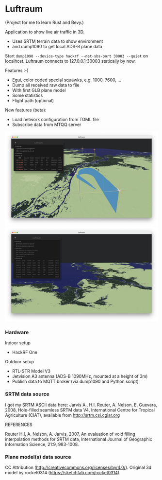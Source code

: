 # Luftraum
(Project for me to learn Rust and Bevy.)

Application to show live air traffic in 3D.
* Uses SRTM terrain data to show environment
* and dump1090 to get local ADS-B plane data
 
Start `dump1090 --device-type hackrf --net-sbs-port 30003 --quiet` on localhost.
Luftraum connects to 127.0.0.1:30003 statically by now.

Features :-)
* Egui, color coded special squawks, e.g. 1000, 7600, ...
* Dump all received raw data to file
* With first GLB plane model
* Some statistics
* Flight path (optional)

New features (beta):
* Load network configuration from TOML file
* Subscribe data from MTQQ server

![Luftraum](https://github.com/void4main/luftraum/blob/master/luftraum-screenshot-0.1.17.png)
![Luftraum](https://github.com/void4main/luftraum/blob/master/luftraum-screenshot-0.1.16b.png)

### Hardware
Indoor setup
* HackRF One

Outdoor setup
* RTL-STR Model V3
* Jetvision A3 antenna (ADS-B 1090MHz, mounted at a height of 3m)
* Publish data to MQTT broker (via dump1090 and Python script)

### SRTM data source
I got my SRTM ASCII data here:
Jarvis A., H.I. Reuter, A.  Nelson, E. Guevara, 2008, Hole-filled  seamless SRTM
data V4, International  Centre for Tropical  Agriculture (CIAT), available  from
http://srtm.csi.cgiar.org

REFERENCES

Reuter  H.I,  A.  Nelson,  A.  Jarvis,  2007,  An  evaluation  of  void  filling
interpolation  methods  for  SRTM  data,  International  Journal  of  Geographic
Information Science, 21:9, 983-1008.

### Plane model(s) data source
CC Attribution (http://creativecommons.org/licenses/by/4.0/). Original 3d model by rocket0314 (https://sketchfab.com/rocket0314) 